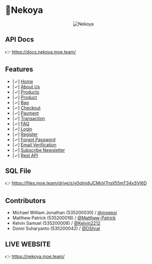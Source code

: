 # 🌟**Nekoya**

<center>
    <img src="https://telegra.ph/file/febddba4ad80ad96ff4cd.png" alt="Nekoya" />
</center>

## API Docs
👉 https://docs.nekoya.moe.team/

## Features
- [✓] [Home](https://nekoya.moe.team/)
- [✓] [About Us](https://nekoya.moe.team/about-us)
- [✓] [Products](https://nekoya.moe.team/products)
- [✓] [Product](https://nekoya.moe.team/product/306796_02)
- [✓] [Bag](https://nekoya.moe.team/bag)
- [✓] [Checkout](https://nekoya.moe.team/checkout)
- [✓] [Payment](https://nekoya.moe.team/payment)
- [✓] [Transaction](https://nekoya.moe.team/transaction)
- [✓] [FAQ](https://nekoya.moe.team/faq)
- [✓] [Login](https://nekoya.moe.team/login)
- [✓] [Register](https://nekoya.moe.team/register)
- [✓] [Forgot Password](https://nekoya.moe.team/forgot-password)
- [✓] [Email Verification](https://nekoya.moe.team/register)
- [✓] [Subscribe Newsletter](https://nekoya.moe.team/)
- [✓] [Rest API](https://docs.nekoya.moe.team/) <NEW>

## SQL File
👉 https://files.moe.team/drive/s/v0qInidjJCMoV7nsIl55mT34xSVI6D

## Contributors
- Michael William Jonathan (535200030) / [@moepoi](https://github.com/moepoi)
- Matthew Patrick (535200018) / [@Matthew-Patrick](https://github.com/Matthew-Patrick)
- Kelvin Samuel (535200008) / [@Kelvin2212](https://github.com/Kelvin2212)
- Donni Suharyanto (535200042) / [@DShrat](https://github.com/DShrat)

## LIVE WEBSITE
👉 https://nekoya.moe.team/

